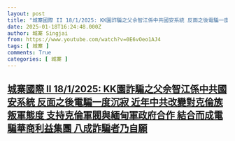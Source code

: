 ```yaml
---
layout: post
title: "城寨國際 II 18/1/2025: KK園詐騙之父佘智江係中共國安系統 反面之後電騙一度沉寂 近年中共改變對克倫族叛軍態度 支持克倫軍閥與緬甸軍政府合作 結合而成電騙華商利益集團 八成詐騙者乃自願"
date: 2025-01-18T16:24:48.000Z
author: 城寨 Singjai
from: https://www.youtube.com/watch?v=0E6vOeo1AJ4
tags: [ 城寨 ]
comments: True
categories: [ 城寨 ]
---
```

<!--1737217488000-->
[城寨國際 II 18/1/2025: KK園詐騙之父佘智江係中共國安系統 反面之後電騙一度沉寂 近年中共改變對克倫族叛軍態度 支持克倫軍閥與緬甸軍政府合作 結合而成電騙華商利益集團 八成詐騙者乃自願](https://www.youtube.com/watch?v=0E6vOeo1AJ4)
------

<div>

</div>
